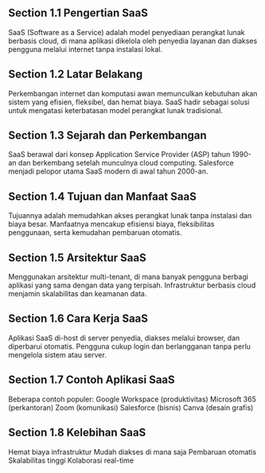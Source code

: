 ## Section 1.1 Pengertian SaaS
SaaS (Software as a Service) adalah model penyediaan perangkat lunak berbasis cloud, di mana aplikasi dikelola oleh penyedia layanan dan diakses pengguna melalui internet tanpa instalasi lokal.

## Section 1.2 Latar Belakang
Perkembangan internet dan komputasi awan memunculkan kebutuhan akan sistem yang efisien, fleksibel, dan hemat biaya. SaaS hadir sebagai solusi untuk mengatasi keterbatasan model perangkat lunak tradisional.

## Section 1.3 Sejarah dan Perkembangan
SaaS berawal dari konsep Application Service Provider (ASP) tahun 1990-an dan berkembang setelah munculnya cloud computing. Salesforce menjadi pelopor utama SaaS modern di awal tahun 2000-an.

## Section 1.4 Tujuan dan Manfaat SaaS
Tujuannya adalah memudahkan akses perangkat lunak tanpa instalasi dan biaya besar. Manfaatnya mencakup efisiensi biaya, fleksibilitas penggunaan, serta kemudahan pembaruan otomatis.

## Section 1.5 Arsitektur SaaS
Menggunakan arsitektur multi-tenant, di mana banyak pengguna berbagi aplikasi yang sama dengan data yang terpisah. Infrastruktur berbasis cloud menjamin skalabilitas dan keamanan data.

## Section 1.6 Cara Kerja SaaS
Aplikasi SaaS di-host di server penyedia, diakses melalui browser, dan diperbarui otomatis. Pengguna cukup login dan berlangganan tanpa perlu mengelola sistem atau server.

## Section 1.7 Contoh Aplikasi SaaS
Beberapa contoh populer:
Google Workspace (produktivitas)
Microsoft 365 (perkantoran)
Zoom (komunikasi)
Salesforce (bisnis)
Canva (desain grafis)

## Section 1.8 Kelebihan SaaS
Hemat biaya infrastruktur
Mudah diakses di mana saja
Pembaruan otomatis
Skalabilitas tinggi
Kolaborasi real-time